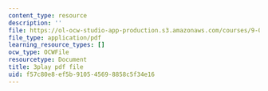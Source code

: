 ```yaml
---
content_type: resource
description: ''
file: https://ol-ocw-studio-app-production.s3.amazonaws.com/courses/9-00sc-introduction-to-psychology-fall-2011/f57c80e8ef5b910545698858c5f34e16_Vko17una2Zw.pdf
file_type: application/pdf
learning_resource_types: []
ocw_type: OCWFile
resourcetype: Document
title: 3play pdf file
uid: f57c80e8-ef5b-9105-4569-8858c5f34e16
---
```

